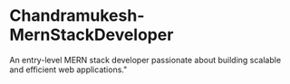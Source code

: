 # Chandramukesh-MernStackDeveloper 
An entry-level MERN stack developer passionate about building scalable and efficient web applications."

